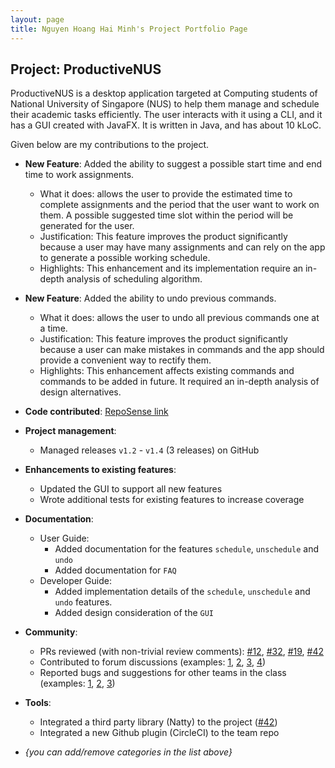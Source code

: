 ```yaml
---
layout: page
title: Nguyen Hoang Hai Minh's Project Portfolio Page
---
```


## Project: ProductiveNUS

ProductiveNUS is a desktop application targeted at Computing students of National University of Singapore (NUS) to help them manage and schedule their academic tasks efficiently. The user interacts with it using a CLI, and it has a GUI created with JavaFX. It is written in Java, and has about 10 kLoC.

Given below are my contributions to the project.

* **New Feature**: Added the ability to suggest a possible start time and end time to work assignments.
    * What it does: allows the user to provide the estimated time to complete assignments and the period that the user want to work on them.
    A possible suggested time slot within the period will be generated for the user.
    * Justification: This feature improves the product significantly because a user may have many assignments and can rely on the app to generate a possible working schedule.
    * Highlights: This enhancement and its implementation require an in-depth analysis of scheduling algorithm.
    
* **New Feature**: Added the ability to undo previous commands.
    * What it does: allows the user to undo all previous commands one at a time.
    * Justification: This feature improves the product significantly because a user can make mistakes in commands and the app should provide a convenient way to rectify them.
    * Highlights: This enhancement affects existing commands and commands to be added in future. It required an in-depth analysis of design alternatives.

* **Code contributed**: [RepoSense link](https://nus-cs2103-ay2021s1.github.io/tp-dashboard/#breakdown=true&search=minhhhnguyen2000)

* **Project management**:
  * Managed releases `v1.2` - `v1.4` (3 releases) on GitHub

* **Enhancements to existing features**:
  * Updated the GUI to support all new features
  * Wrote additional tests for existing features to increase coverage

* **Documentation**:
  * User Guide:
    * Added documentation for the features `schedule`, `unschedule` and `undo`
    * Added documentation for `FAQ`
  * Developer Guide:
    * Added implementation details of the `schedule`, `unschedule` and `undo` features.
    * Added design consideration of the `GUI`

* **Community**:
  * PRs reviewed (with non-trivial review comments): [\#12](), [\#32](), [\#19](), [\#42]()
  * Contributed to forum discussions (examples: [1](), [2](), [3](), [4]())
  * Reported bugs and suggestions for other teams in the class (examples: [1](), [2](), [3]())

* **Tools**:
  * Integrated a third party library (Natty) to the project ([\#42]())
  * Integrated a new Github plugin (CircleCI) to the team repo

* _{you can add/remove categories in the list above}_
